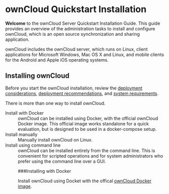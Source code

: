 # ownCloud Quickstart Installation

**Welcome** to the ownCloud Server Quickstart Installation Guide. This guide provides an overview
of the administration tasks to install and configure ownCloud, which is an open source
synchronization and sharing application.  

ownCloud includes the ownCloud server, which runs on Linux, client applications for Microsoft
Windows, Mac OS X and Linux, and mobile clients for the Android and Apple iOS operating
systems.

## Installing ownCloud

Before you start the ownCloud installation, review the [deployment considerations](https://doc.owncloud.com/server/10.5/admin_manual/installation/deployment_considerations.html), [deployment
recommendations](https://doc.owncloud.com/server/10.5/admin_manual/installation/deployment_recommendations.html), and [system requirements](https://doc.owncloud.com/server/10.5/admin_manual/installation/system_requirements.html). 

There is more than one way to install ownCloud.

<dl>
<dt>Install with Docker<dt>
<dd>ownCloud can be installed using Docker, with the official ownCloud Docker image. This official
image works standalone for a quick evaluation, but is designed to be used in a docker-compose
setup.<dd>
<dt>Install manually<dt>
<dd>Manually install ownCloud on Linux.<dd>
<dt>Install using command line<dt>
<dd>ownCloud can be installed entirely from the command line. This is convenient for scripted
operations and for system administrators who prefer using the command line over a GUI.<dd>
<dl>

###Installing with Docker

Install ownCloud using Docket with the offical [ownCloud Docker image](https://hub.docker.com/r/owncloud/server/tags).

